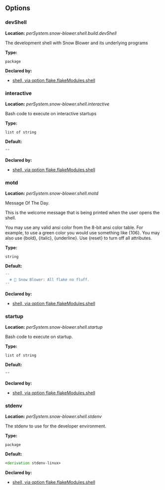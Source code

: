 ## Options

### devShell

**Location:** *perSystem.snow-blower.shell.build.devShell*

The development shell with Snow Blower and its underlying programs

**Type:**

`package`

**Declared by:**

- [shell, via option flake.flakeModules.shell](https://github.com/use-the-fork/snow-blower/tree/main/modules/shell/default.nix)

### interactive

**Location:** *perSystem.snow-blower.shell.interactive*

Bash code to execute on interactive startups

**Type:**

`list of string`

**Default:**

```nix
""
```

**Declared by:**

- [shell, via option flake.flakeModules.shell](https://github.com/use-the-fork/snow-blower/tree/main/modules/shell/default.nix)

### motd

**Location:** *perSystem.snow-blower.shell.motd*

Message Of The Day.

This is the welcome message that is being printed when the user opens
the shell.

You may use any valid ansi color from the 8-bit ansi color table. For example, to use a green color you would use something like {106}. You may also use {bold}, {italic}, {underline}. Use {reset} to turn off all attributes.

**Type:**

`string`

**Default:**

```nix
''
  ❄️ 💨 Snow Blower: All flake no fluff.
''
```

**Declared by:**

- [shell, via option flake.flakeModules.shell](https://github.com/use-the-fork/snow-blower/tree/main/modules/shell/default.nix)

### startup

**Location:** *perSystem.snow-blower.shell.startup*

Bash code to execute on startup.

**Type:**

`list of string`

**Default:**

```nix
""
```

**Declared by:**

- [shell, via option flake.flakeModules.shell](https://github.com/use-the-fork/snow-blower/tree/main/modules/shell/default.nix)

### stdenv

**Location:** *perSystem.snow-blower.shell.stdenv*

The stdenv to use for the developer environment.

**Type:**

`package`

**Default:**

```nix
<derivation stdenv-linux>
```

**Declared by:**

- [shell, via option flake.flakeModules.shell](https://github.com/use-the-fork/snow-blower/tree/main/modules/shell/default.nix)
